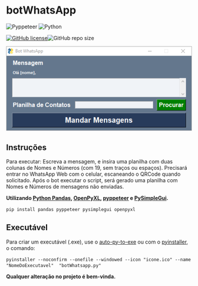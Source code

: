 # botWhatsApp

<img alt="Pyppeteer" src="https://img.shields.io/badge/Pyppeteer-175510?style=flat&logo=Puppeteer&logoColor=white"/>
<img alt="Python" src="https://img.shields.io/badge/Python-43e600?style=flat&logo=python&logoColor=white"/>

[![GitHub license](https://img.shields.io/github/license/renatocfrancisco/botWhatsapp)](https://github.com/renatocfrancisco/botWhatsapp)![GitHub repo size](https://img.shields.io/github/repo-size/renatocfrancisco/botWhatsapp)

![Executável do botWhatsApp v1.3](assets/app.png)

## Instruções

Para executar: Escreva a mensagem, e insira uma planilha com duas colunas de Nomes e Números (com 19, sem traços ou espaços).
Precisará entrar no WhatsApp Web com o celular, escaneando o QRCode quando solicitado.
Após o bot executar o script, será gerado uma planilha com Nomes e Números de mensagens não enviadas.

**Utilizando [Python Pandas](https://pandas.pydata.org/), [OpenPyXL](https://openpyxl.readthedocs.io/en/stable/), [pyppeteer](https://github.com/pyppeteer/pyppeteer) e [PySimpleGui](https://pysimplegui.readthedocs.io/en/latest/).**
```
pip install pandas pyppeteer pysimplegui openpyxl
```

## Executável

Para criar um executável (.exe), use o [auto-py-to-exe](https://github.com/brentvollebregt/auto-py-to-exe) ou com o [pyinstaller](https://github.com/pyinstaller/pyinstaller), o comando:
```
pyinstaller --noconfirm --onefile --windowed --icon "icone.ico" --name "NomeDoExecutavel"  "botWhatsapp.py"
```

**Qualquer alteração no projeto é bem-vinda.**